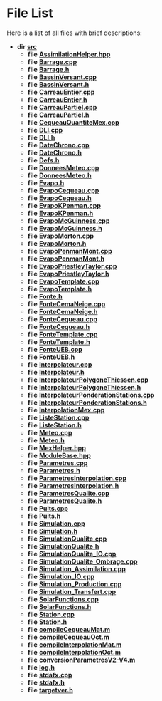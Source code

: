 
# File List

Here is a list of all files with brief descriptions:


* **dir** [**src**](dir_68267d1309a1af8e8297ef4c3efbcdba.md)     
    * **file** [**AssimilationHelper.hpp**](AssimilationHelper_8hpp.md)     
    * **file** [**Barrage.cpp**](Barrage_8cpp.md) 
    * **file** [**Barrage.h**](Barrage_8h.md)     
    * **file** [**BassinVersant.cpp**](BassinVersant_8cpp.md) 
    * **file** [**BassinVersant.h**](BassinVersant_8h.md)     
    * **file** [**CarreauEntier.cpp**](CarreauEntier_8cpp.md) 
    * **file** [**CarreauEntier.h**](CarreauEntier_8h.md)     
    * **file** [**CarreauPartiel.cpp**](CarreauPartiel_8cpp.md) 
    * **file** [**CarreauPartiel.h**](CarreauPartiel_8h.md)     
    * **file** [**CequeauQuantiteMex.cpp**](CequeauQuantiteMex_8cpp.md)     
    * **file** [**DLI.cpp**](DLI_8cpp.md) 
    * **file** [**DLI.h**](DLI_8h.md)     
    * **file** [**DateChrono.cpp**](DateChrono_8cpp.md)     
    * **file** [**DateChrono.h**](DateChrono_8h.md)     
    * **file** [**Defs.h**](Defs_8h.md)     
    * **file** [**DonneesMeteo.cpp**](DonneesMeteo_8cpp.md) 
    * **file** [**DonneesMeteo.h**](DonneesMeteo_8h.md)     
    * **file** [**Evapo.h**](Evapo_8h.md)     
    * **file** [**EvapoCequeau.cpp**](EvapoCequeau_8cpp.md) 
    * **file** [**EvapoCequeau.h**](EvapoCequeau_8h.md)     
    * **file** [**EvapoKPenman.cpp**](EvapoKPenman_8cpp.md) 
    * **file** [**EvapoKPenman.h**](EvapoKPenman_8h.md)     
    * **file** [**EvapoMcGuinness.cpp**](EvapoMcGuinness_8cpp.md)     
    * **file** [**EvapoMcGuinness.h**](EvapoMcGuinness_8h.md)     
    * **file** [**EvapoMorton.cpp**](EvapoMorton_8cpp.md) 
    * **file** [**EvapoMorton.h**](EvapoMorton_8h.md)     
    * **file** [**EvapoPenmanMont.cpp**](EvapoPenmanMont_8cpp.md) 
    * **file** [**EvapoPenmanMont.h**](EvapoPenmanMont_8h.md)     
    * **file** [**EvapoPriestleyTaylor.cpp**](EvapoPriestleyTaylor_8cpp.md) 
    * **file** [**EvapoPriestleyTaylor.h**](EvapoPriestleyTaylor_8h.md)     
    * **file** [**EvapoTemplate.cpp**](EvapoTemplate_8cpp.md) 
    * **file** [**EvapoTemplate.h**](EvapoTemplate_8h.md)     
    * **file** [**Fonte.h**](Fonte_8h.md)     
    * **file** [**FonteCemaNeige.cpp**](FonteCemaNeige_8cpp.md) 
    * **file** [**FonteCemaNeige.h**](FonteCemaNeige_8h.md)     
    * **file** [**FonteCequeau.cpp**](FonteCequeau_8cpp.md) 
    * **file** [**FonteCequeau.h**](FonteCequeau_8h.md)     
    * **file** [**FonteTemplate.cpp**](FonteTemplate_8cpp.md) 
    * **file** [**FonteTemplate.h**](FonteTemplate_8h.md)     
    * **file** [**FonteUEB.cpp**](FonteUEB_8cpp.md) 
    * **file** [**FonteUEB.h**](FonteUEB_8h.md)     
    * **file** [**Interpolateur.cpp**](Interpolateur_8cpp.md) 
    * **file** [**Interpolateur.h**](Interpolateur_8h.md)     
    * **file** [**InterpolateurPolygoneThiessen.cpp**](InterpolateurPolygoneThiessen_8cpp.md) 
    * **file** [**InterpolateurPolygoneThiessen.h**](InterpolateurPolygoneThiessen_8h.md)     
    * **file** [**InterpolateurPonderationStations.cpp**](InterpolateurPonderationStations_8cpp.md) 
    * **file** [**InterpolateurPonderationStations.h**](InterpolateurPonderationStations_8h.md)     
    * **file** [**InterpolationMex.cpp**](InterpolationMex_8cpp.md)     
    * **file** [**ListeStation.cpp**](ListeStation_8cpp.md) 
    * **file** [**ListeStation.h**](ListeStation_8h.md)     
    * **file** [**Meteo.cpp**](Meteo_8cpp.md) 
    * **file** [**Meteo.h**](Meteo_8h.md)     
    * **file** [**MexHelper.hpp**](MexHelper_8hpp.md)     
    * **file** [**ModuleBase.hpp**](ModuleBase_8hpp.md)     
    * **file** [**Parametres.cpp**](Parametres_8cpp.md) 
    * **file** [**Parametres.h**](Parametres_8h.md)     
    * **file** [**ParametresInterpolation.cpp**](ParametresInterpolation_8cpp.md) 
    * **file** [**ParametresInterpolation.h**](ParametresInterpolation_8h.md)     
    * **file** [**ParametresQualite.cpp**](ParametresQualite_8cpp.md) 
    * **file** [**ParametresQualite.h**](ParametresQualite_8h.md)     
    * **file** [**Puits.cpp**](Puits_8cpp.md) 
    * **file** [**Puits.h**](Puits_8h.md)     
    * **file** [**Simulation.cpp**](Simulation_8cpp.md) 
    * **file** [**Simulation.h**](Simulation_8h.md)     
    * **file** [**SimulationQualite.cpp**](SimulationQualite_8cpp.md) 
    * **file** [**SimulationQualite.h**](SimulationQualite_8h.md)     
    * **file** [**SimulationQualite\_IO.cpp**](SimulationQualite__IO_8cpp.md) 
    * **file** [**SimulationQualite\_Ombrage.cpp**](SimulationQualite__Ombrage_8cpp.md) 
    * **file** [**Simulation\_Assimilation.cpp**](Simulation__Assimilation_8cpp.md) 
    * **file** [**Simulation\_IO.cpp**](Simulation__IO_8cpp.md) 
    * **file** [**Simulation\_Production.cpp**](Simulation__Production_8cpp.md)     
    * **file** [**Simulation\_Transfert.cpp**](Simulation__Transfert_8cpp.md) 
    * **file** [**SolarFunctions.cpp**](SolarFunctions_8cpp.md) 
    * **file** [**SolarFunctions.h**](SolarFunctions_8h.md)     
    * **file** [**Station.cpp**](Station_8cpp.md) 
    * **file** [**Station.h**](Station_8h.md)     
    * **file** [**compileCequeauMat.m**](compileCequeauMat_8m.md)     
    * **file** [**compileCequeauOct.m**](compileCequeauOct_8m.md)     
    * **file** [**compileInterpolationMat.m**](compileInterpolationMat_8m.md)     
    * **file** [**compileInterpolationOct.m**](compileInterpolationOct_8m.md)     
    * **file** [**conversionParametresV2-V4.m**](conversionParametresV2-V4_8m.md)     
    * **file** [**log.h**](log_8h.md)     
    * **file** [**stdafx.cpp**](stdafx_8cpp.md) 
    * **file** [**stdafx.h**](stdafx_8h.md)     
    * **file** [**targetver.h**](targetver_8h.md) 

